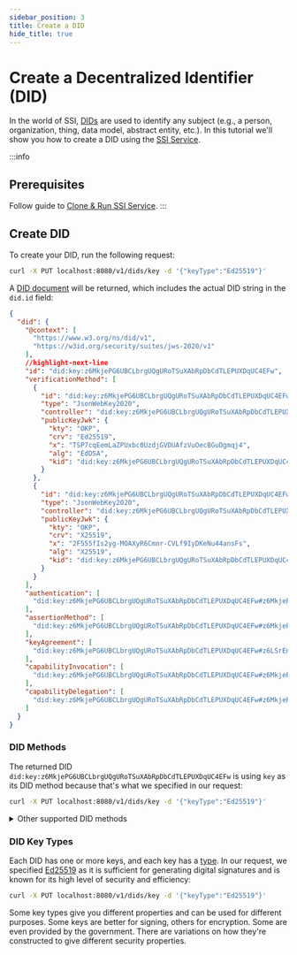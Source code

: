 ```yaml
---
sidebar_position: 3
title: Create a DID
hide_title: true
---
```


# Create a Decentralized Identifier (DID)

In the world of SSI, [DIDs](/docs/web5/learn/decentralized-identifiers) are used to identify any subject (e.g., a person, organization, thing, data model, abstract entity, etc.). In this tutorial we'll show you how to create a DID using the [SSI Service](https://github.com/TBD54566975/ssi-service).

:::info
## Prerequisites

Follow guide to [Clone & Run SSI Service](run-ssi-service).
:::

## Create DID

To create your DID, run the following request:

```bash
curl -X PUT localhost:8080/v1/dids/key -d '{"keyType":"Ed25519"}'
```

A [DID document](/docs/glossary#did-document) will be returned, which includes the actual DID string in the `did.id` field:

```json
{
  "did": {
    "@context": [
      "https://www.w3.org/ns/did/v1",
      "https://w3id.org/security/suites/jws-2020/v1"
    ],
    //highlight-next-line
    "id": "did:key:z6MkjePG6UBCLbrgUQgURoTSuXAbRpDbCdTLEPUXDqUC4EFw",
    "verificationMethod": [
      {
        "id": "did:key:z6MkjePG6UBCLbrgUQgURoTSuXAbRpDbCdTLEPUXDqUC4EFw#z6MkjePG6UBCLbrgUQgURoTSuXAbRpDbCdTLEPUXDqUC4EFw",
        "type": "JsonWebKey2020",
        "controller": "did:key:z6MkjePG6UBCLbrgUQgURoTSuXAbRpDbCdTLEPUXDqUC4EFw",
        "publicKeyJwk": {
          "kty": "OKP",
          "crv": "Ed25519",
          "x": "TSP7cqEemLaZPUxbc0UzdjGVDUAfzVuOecBGuDgmqj4",
          "alg": "EdDSA",
          "kid": "did:key:z6MkjePG6UBCLbrgUQgURoTSuXAbRpDbCdTLEPUXDqUC4EFw"
        }
      },
      {
        "id": "did:key:z6MkjePG6UBCLbrgUQgURoTSuXAbRpDbCdTLEPUXDqUC4EFw#z6LSrEnnMyZnZbaUw9WNvWogpwAdUgnfn4nXxjwaVqYVMDwp",
        "type": "JsonWebKey2020",
        "controller": "did:key:z6MkjePG6UBCLbrgUQgURoTSuXAbRpDbCdTLEPUXDqUC4EFw",
        "publicKeyJwk": {
          "kty": "OKP",
          "crv": "X25519",
          "x": "2F555fIs2yg-MOAXyR6Cmnr-CVLf9IyDKeNu44ansFs",
          "alg": "X25519",
          "kid": "did:key:z6MkjePG6UBCLbrgUQgURoTSuXAbRpDbCdTLEPUXDqUC4EFw"
        }
      }
    ],
    "authentication": [
      "did:key:z6MkjePG6UBCLbrgUQgURoTSuXAbRpDbCdTLEPUXDqUC4EFw#z6MkjePG6UBCLbrgUQgURoTSuXAbRpDbCdTLEPUXDqUC4EFw"
    ],
    "assertionMethod": [
      "did:key:z6MkjePG6UBCLbrgUQgURoTSuXAbRpDbCdTLEPUXDqUC4EFw#z6MkjePG6UBCLbrgUQgURoTSuXAbRpDbCdTLEPUXDqUC4EFw"
    ],
    "keyAgreement": [
      "did:key:z6MkjePG6UBCLbrgUQgURoTSuXAbRpDbCdTLEPUXDqUC4EFw#z6LSrEnnMyZnZbaUw9WNvWogpwAdUgnfn4nXxjwaVqYVMDwp"
    ],
    "capabilityInvocation": [
      "did:key:z6MkjePG6UBCLbrgUQgURoTSuXAbRpDbCdTLEPUXDqUC4EFw#z6MkjePG6UBCLbrgUQgURoTSuXAbRpDbCdTLEPUXDqUC4EFw"
    ],
    "capabilityDelegation": [
      "did:key:z6MkjePG6UBCLbrgUQgURoTSuXAbRpDbCdTLEPUXDqUC4EFw#z6MkjePG6UBCLbrgUQgURoTSuXAbRpDbCdTLEPUXDqUC4EFw"
    ]
  }
}
```

### DID Methods
The returned DID `did:key:z6MkjePG6UBCLbrgUQgURoTSuXAbRpDbCdTLEPUXDqUC4EFw` is using `key` as its DID method because that's what we specified in our request:

```bash
curl -X PUT localhost:8080/v1/dids/key -d '{"keyType":"Ed25519"}'
```

<details>
<summary>Other supported DID methods</summary>

SSI Service also supports `ion` and `web` DID methods.

** Create DID using `ion` DID method:**

```bash
curl -X PUT localhost:8080/v1/dids/ion -d '{"keyType":"Ed25519"}'
```

<details>
<summary>Example Response</summary>

```json
{
  "did": {
    "@context": [
      "https://www.w3.org/ns/did/v1",
      {
        "@base": "did:ion:EiC3OsN-t0aPBr1ofd8G5F3jJiqEbzn5WAJZGkplSZqecA"
      }
    ],
    "id": "did:ion:EiC3OsN-t0aPBr1ofd8G5F3jJiqEbzn5WAJZGkplSZqecA",
    "verificationMethod": [
      {
        "id": "#719a47d1-ae9b-4794-86df-a1cca70f5d51",
        "type": "Ed25519",
        "controller": "did:ion:EiC3OsN-t0aPBr1ofd8G5F3jJiqEbzn5WAJZGkplSZqecA",
        "publicKeyJwk": {
          "kty": "OKP",
          "crv": "Ed25519",
          "x": "eJQx_gSzD6PYjMbXYS0c-iZgQXs_VR91K-6bbFSOudY",
          "alg": "EdDSA",
          "kid": "226a15b6-3893-4e8e-87b5-001fe5139999"
        }
      }
    ],
    "authentication": [
      "#719a47d1-ae9b-4794-86df-a1cca70f5d51"
    ],
    "assertionMethod": [
      "#719a47d1-ae9b-4794-86df-a1cca70f5d51"
    ]
  }
}
```

</details>

** Create DID using `web` DID method:**

The [`did:web` Method Specification](https://w3c-ccg.github.io/did-method-web/) describes a DID method that uses an existing web domain to host and establish trust for a DID Document.

It relies on the controller of an existing domain to host a custom file with the contents of the DID Document they want to expose. The SSI Service facilitates creation of a `did:web`, which you then must update on the domain you control.

:::info
**Prerequisites**
* You control an existing domain (e.g. like https://www.example.com).
* You are able to host files in a path within that origin (e.g. you can host the file returned by https://www.example.com/.well-known/did.json).
:::

```bash
curl -X PUT 'localhost:3000/v1/dids/web' -d '{
  "keyType": "Ed25519",
  "options": {
    "didWebId": "did:web:example.com"
  }
}'
```

<details>
<summary>Example Response</summary>

```json
{
  "did": {
    "@context": "https://www.w3.org/ns/did/v1",
    "id": "did:web:example.com",
    "verificationMethod": [
      {
        "id": "did:web:example.com",
        "type": "JsonWebKey2020",
        "controller": "did:web:example.com#owner",
        "publicKeyJwk": {
          "kty": "OKP",
          "crv": "Ed25519",
          "x": "TuAM4Ro4q5_cFMarCHmOm-1c7NaxBxvoEe7-x7K7xhw",
          "alg": "EdDSA",
          "kid": "did:web:example.com#owner"
        }
      }
    ],
    "authentication": [
      [
        "did:web:example.com#owner"
      ]
    ],
    "assertionMethod": [
      [
        "did:web:example.com#owner"
      ]
    ]
  }
}
```

</details>

For a `did:web` DID, you then have to ensure that the URL `<domain_name>/.well-known/did.json` resolves to the content of the value of the DID property from the response. In our example, we would have to make sure that the URL https://example.com/.well-known/did.json returns the JSON object described in the Example Response above.

To ensure that the SSI Service considers the created did:web to be valid, let's make a `GET` request:

```bash
curl 'localhost:3000/v1/dids/resolver/did:web:example.com'
```

<details>
<summary>Example Response</summary>

```bash
{
  "didResolutionMetadata": {
    "ContentType": "application/json"
  },
  "didDocument": {
    "@context": "https://www.w3.org/ns/did/v1",
    "id": "did:web:example.com",
    "verificationMethod": [
      {
        "id": "did:web:example.com",
        "type": "JsonWebKey2020",
        "controller": "did:web:example.com#owner",
        "publicKeyJwk": {
          "kty": "OKP",
          "crv": "Ed25519",
          "x": "TuAM4Ro4q5_cFMarCHmOm-1c7NaxBxvoEe7-x7K7xhw",
          "alg": "EdDSA",
          "kid": "did:web:example.com#owner"
        }
      }
    ],
    "authentication": [
      [
        "did:web:example.com#owner"
      ]
    ],
    "assertionMethod": [
      [
        "did:web:example.com#owner"
      ]
    ]
  },
  "didDocumentMetadata": {}
}
```

</details>


Learn more about [DID methods](https://www.w3.org/TR/did-spec-registries/#did-methods).

</details>

### DID Key Types
Each DID has one or more keys, and each key has a [type](https://w3c-ccg.github.io/did-method-key/#format). In our request, we specified [Ed25519](https://ed25519.cr.yp.to/) as it is sufficient for generating digital signatures and is known for its high level of security and efficiency:

```bash
curl -X PUT localhost:8080/v1/dids/key -d '{"keyType":"Ed25519"}'
```

Some key types give you different properties and can be used for different purposes. Some keys are better for signing, others for encryption. Some are even provided by the government. There are variations on how they're constructed to give different security properties.